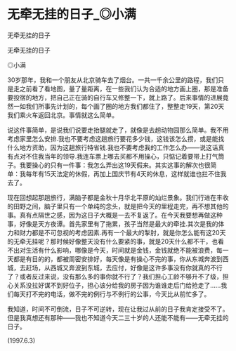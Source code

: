 # 无牵无挂的日子_◎小满

无牵无挂的日子

无牵无挂的日子

◎小满

30岁那年，我和一个朋友从北京骑车去了烟台。一共一千余公里的路程，我们只是走之前看了看地图，量了量距离，在一些我们认为合适的地方画上圈，那是准备要投宿的地方，把自己正在骑的自行车又修整一下，就上路了。后来事情的进展竟然一如我们所事先计划的，每个画了圈的地方我们都住了，整整走19天，第20天我们乘火车返回北京。事情就这么简单。

说这件事简单，是说我们说要走抬腿就走了，就像是去趟动物园那么简单。我不用考虑家里怎么安排.我也不要考虑这趟旅行要花多少钱，这钱该怎么攒，或是能找什么地方资助，因为这趟旅行特省钱.我也不要考虑我的工作怎么办——说这话真有点对不住我当年的领导.我连车票上哪去买都不用操心，只惦记着要带上打气筒子。我要操心的只有一件事：我怎么弄出这19天假来。其实这事的解次也很简单：我每年有15天法定的休假，再加上国庆节有4天的休息，这样就谁也拦不住我去了。

现在回想起那趟旅行，满脑子都是金秋十月华北平原的灿烂景象。我们行进在丰收的田野之间，脑子里只有一个单纯的念头，就是把今天的里程走完，再不想其他的事。真有点隔世之感，因为这日子大概是一去不复返了。在今天我要想再做这种事，好像是天方夜谭。首先家里有了拖累，孩子当然是最大的牵挂.其次是我的体力和财力都是不可忽视的考虑因素.再有一个最大的掣肘，就是你怎么能有这20天的无牵无挂呢？那时候好像整天没有什么要紧的事，就是20天什么都不干，也看不出对生活有什么影响，哪像是今天，时间就是金钱，金钱就绝不能被浪费，每一天都是有目的的，都被周密安排好，每天像是有操心不完的事，你从东城奔波到西城，去赶场，从西城又奔波到东城，去应付，好像是这许多事没有你就真的不行了？或者反过来说，没有那么多的事你就不行了？我们担心工龄不够升不了级，担心关系没拉好谋不到好位子，担心该分给我的房子因为谁谁走后门给抢走了……我们每天打不完的电话，做不完的例行与不例行的公事，今天比从前忙多了。

我知道，时间不可倒流，日子不可逆转，现在让我过从前的日子我肯定接受不了。但是我真想还有那种——我也不知道今天二三十岁的人还能不能有——无牵无挂的日子。

(1997.6.3)